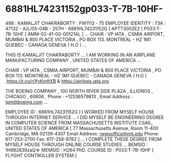 # 6881HL74231152gp033-T-7B-10HF-
498 : KAMALJIT CHAKRABORTY : FW1113 - 75 EMPLOYEE IDENTITY : 73A : 47132 - A/L/05-04B - 257H - 6881HL74231152G  [ APTT3002E2 ] P033:T-7B-10HF [ AMM-02-41-00-00121AL ] ...  CHAIR : VP IATA  , CSMIA  AIRPORT, MUMBAI &amp; 800 PLACE VICTORIA , PO  BOX 113. MONTREAL - HZ 1M1 QUEBEC - CANADA GENEVA ( H.O )   ...






THIS IS KAMALJIT CHAKRABORTY  ...  I AM WORKING IN AN AIRPLANE MANUFACTURING COMPANY , UNITED STATES  OF AMERICA ... 

CHAIR : VP IATA  , CSMIA  AIRPORT, MUMBAI &amp; 800 PLACE VICTORIA , PO  BOX 113. MONTREAL - HZ 1M1 QUEBEC - CANADA GENEVA ( H.O )   .https://t.co/n1fyKmftXB & https://airlines.iata.org

THE BOEING COMPANY , 100 NORTH RIVER SIDE PLAZA , ILLIONOS , CHICAGO , 60606 , Phone : +12536579813 , Email Address : ipm@boeing.com ...

 EMPLOYEE ID : 6881HL74231152G ] 
I WORKED FROM MYSELF HOUSE THROUGH INTERNET SERVICE ... 
I DID MYSELF BE ENGINEERING DEGREE IN COMPUTER SCIENCE FROM MASSACHUSETTS INSTITUTE CSAIL,  UNITED STATES OF AMERICA [ 77 Massachusetts Avenue, Room 11-400 
Cambridge, MA 02139-4307
Email Address: newsoffice@mit.edu
Phone: 617-253-2700
Fax: 617-258-8762 ] ... I COMPLETE THESE DEGREE FROM MYSELF HOUSE THROUGH ONLINE COURSE STUDIES ...
BEMSID : 1H982839zaQ☆
MEMSID : H264
PhD. COURSE ID : P033:T-7B-10HF [ FLYGHT CONTROLLER SYSTEM ]
